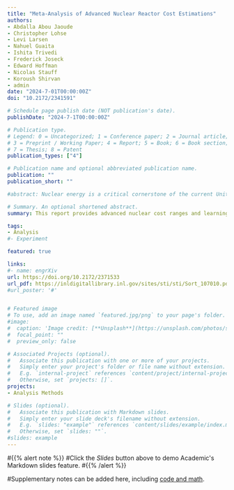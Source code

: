 ```yaml
---
title: "Meta-Analysis of Advanced Nuclear Reactor Cost Estimations"
authors:  
- Abdalla Abou Jaoude
- Christopher Lohse
- Levi Larsen
- Nahuel Guaita
- Ishita Trivedi
- Frederick Joseck
- Edward Hoffman
- Nicolas Stauff
- Koroush Shirvan
- admin
date: "2024-7-01T00:00:00Z"
doi: "10.2172/2341591"

# Schedule page publish date (NOT publication's date).
publishDate: "2024-7-1T00:00:00Z"

# Publication type.
# Legend: 0 = Uncategorized; 1 = Conference paper; 2 = Journal article;
# 3 = Preprint / Working Paper; 4 = Report; 5 = Book; 6 = Book section;
# 7 = Thesis; 8 = Patent
publication_types: ["4"]

# Publication name and optional abbreviated publication name.
publication: ""
publication_short: ""

#abstract: Nuclear energy is a critical cornerstone of the current United States clean energy supply and may play a larger role in the future in support of a transition to a net-zero economy. The current fleet of nuclear reactors predominantly consists of large light-water reactors (LWRs), while many of the reactor designs under consideration are smaller and/or different technologies. Because these new designs have not yet been built, there is a high degree of uncertainty associated with their cost. This complicates energy-planning efforts because cost projections are not always standardized, consistent, and centralized in an easily accessible location. To help support energy planning in the US, this report provides advanced nuclear cost ranges using a transparent methodology along with other relevant information that can be used to help support decision-making and energy planning. The purpose of this work was to conduct a methodical process for cost evaluation using only public information that was vetted with the end-goal to provide reference cost projections for nuclear energy. US-based overnight capital cost (OCC) estimates were compiled from extensive data sets into ranges for both large and small reactor sizes for 2030. To project the cost declines over time, learning rates were sampled from literature sources.

# Summary. An optional shortened abstract.
summary: This report provides advanced nuclear cost ranges and learning rates using a transparent methodology along with other relevant information that can be used to help support decision-making and energy planning. 

tags:
- Analysis 
#- Experiment

featured: true

links:
#- name: engrXiv
url: https://doi.org/10.2172/2371533
url_pdf: https://inldigitallibrary.inl.gov/sites/sti/sti/Sort_107010.pdf
#url_poster: '#'


# Featured image
# To use, add an image named `featured.jpg/png` to your page's folder. 
#image:
#  caption: 'Image credit: [**Unsplash**](https://unsplash.com/photos/s9CC2SKySJM)'
#  focal_point: ""
#  preview_only: false

# Associated Projects (optional).
#   Associate this publication with one or more of your projects.
#   Simply enter your project's folder or file name without extension.
#   E.g. `internal-project` references `content/project/internal-project/index.md`.
#   Otherwise, set `projects: []`.
projects:
- Analysis Methods

# Slides (optional).
#   Associate this publication with Markdown slides.
#   Simply enter your slide deck's filename without extension.
#   E.g. `slides: "example"` references `content/slides/example/index.md`.
#   Otherwise, set `slides: ""`.
#slides: example
---
```


#{{% alert note %}}
#Click the *Slides* button above to demo Academic's Markdown slides feature.
#{{% /alert %}}

#Supplementary notes can be added here, including [code and math](https://sourcethemes.com/academic/docs/writing-markdown-latex/).
